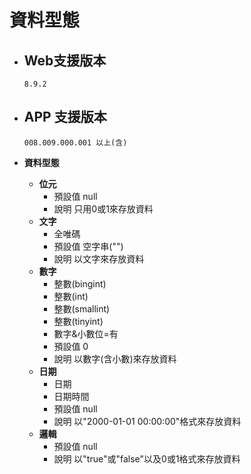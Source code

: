 # 資料型態

* ## Web支援版本
  
      8.9.2

* ## APP 支援版本

      008.009.000.001 以上(含)

* __資料型態__
  * __位元__
    * 預設值
          null
    * 說明
          只用0或1來存放資料
  * __文字__
    * 全唯碼
    * 預設值
          空字串("")
    * 說明
          以文字來存放資料
  * __數字__
    * 整數(bingint)
    * 整數(int)
    * 整數(smallint)
    * 整數(tinyint)
    * 數字&小數位=有
    * 預設值
          0
    * 說明
          以數字(含小數)來存放資料
  * __日期__
    * 日期
    * 日期時間
    * 預設值
          null
    * 說明
          以"2000-01-01 00:00:00"格式來存放資料
  * __邏輯__
    * 預設值
          null
    * 說明
          以"true"或"false"以及0或1格式來存放資料

